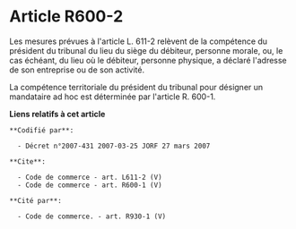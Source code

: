 # Article R600-2

Les mesures prévues à l'article L. 611-2 relèvent de la compétence du président du tribunal du lieu du siège du débiteur,
personne morale, ou, le cas échéant, du lieu où le débiteur, personne physique, a déclaré l'adresse de son entreprise ou de
son activité. 

La compétence territoriale du président du tribunal pour désigner un mandataire ad hoc est déterminée par l'article R. 600-1.

**Liens relatifs à cet article**

	**Codifié par**:

	  - Décret n°2007-431 2007-03-25 JORF 27 mars 2007

	**Cite**:

	  - Code de commerce - art. L611-2 (V)
	  - Code de commerce - art. R600-1 (V)

	**Cité par**:

	  - Code de commerce. - art. R930-1 (V)
